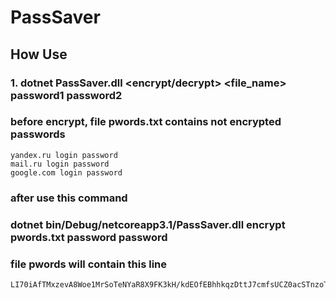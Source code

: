 # PassSaver
## How Use
### 1. dotnet PassSaver.dll <encrypt/decrypt> <file_name> password1 password2

### before encrypt, file pwords.txt contains not encrypted passwords

    yandex.ru login password
    mail.ru login password
    google.com login password

### after use this command
### dotnet bin/Debug/netcoreapp3.1/PassSaver.dll encrypt pwords.txt password password
### file pwords will contain this line
    LI70iAfTMxzevA8Woe1MrSoTeNYaR8X9FK3kH/kdEOfEBhhkqzDttJ7cmfsUCZ0acSTnzoTfbQ+pRZtP1MlZ75AuxgyR+dO96WPl1a6d8nE=
